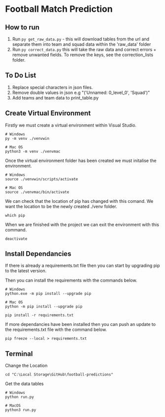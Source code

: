 # Football Match Prediction

## How to run
1. Run ```py get_raw_data.py``` - this will download tables from the url and separate
them into team and squad data within the 'raw_data' folder
2. Run ```py correct_data.py``` this will take the raw data and correct errors + remove unwanted fields. To remove the keys, see the correction_lists folder.

## To Do List
1. Replace special characters in json files.
2. Remove double values in json e.g "('Unnamed: 0_level_0', 'Squad')"
3. Add teams and team data to print_table.py


## Create Virtual Environment

Firstly we must create a virtual environment within Visual Studio.
``` 
# Windows
py -m venv ./venvwin

# Mac OS
python3 -m venv ./venvmac
```

Once the virtual environment folder has been created we must initalise the environment.

```
# Windows
source ./venvwin/scripts/activate

# Mac OS
source ./venvmac/bin/activate
```

We can check that the location of pip has changed with this comand.
We want the location to be the newly created ./venv folder.

```
which pip
```

When we are finished with the project we can exit the environment with this command.
```
deactivate
```

## Install Dependancies

If there is already a requirements.txt file then you can start by upgrading pip to the latest version.

Then you can install the requirements with the commands below.
```
# Windows
python.exe -m pip install --upgrade pip

# Mac OS
python -m pip install --upgrade pip
```

```
pip install -r requirements.txt
```

If more dependancies have been installed then you can push an update to the requirements.txt file with the command below.
```
pip freeze --local > requirements.txt
```

## Terminal

Change the Location

```
cd "C:\Local Storage\GitHub\football-predictions"
```

Get the data tables

```
# Windows
python run.py

# MacOS
python3 run.py
```
